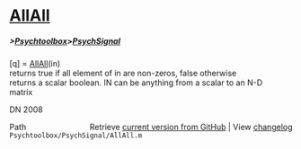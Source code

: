 # [AllAll](AllAll)
##### >[Psychtoolbox](Psychtoolbox)>[PsychSignal](PsychSignal)

[q] = [AllAll](AllAll)(in)  
returns true if all element of in are non-zeros, false otherwise  
returns a scalar boolean. IN can be anything from a scalar to an N-D  
matrix  
  
DN 2008  




<div class="code_header" style="text-align:right;">
  <span style="float:left;">Path&nbsp;&nbsp;</span> <span class="counter">Retrieve <a href=
  "https://raw.github.com/Psychtoolbox-3/Psychtoolbox-3/beta/Psychtoolbox/PsychSignal/AllAll.m">current version from GitHub</a> | View <a href=
  "https://github.com/Psychtoolbox-3/Psychtoolbox-3/commits/beta/Psychtoolbox/PsychSignal/AllAll.m">changelog</a></span>
</div>
<div class="code">
  <code>Psychtoolbox/PsychSignal/AllAll.m</code>
</div>

